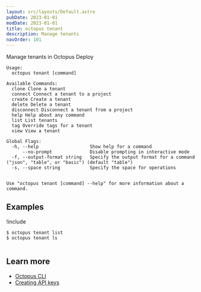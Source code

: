 ```yaml
---
layout: src/layouts/Default.astro
pubDate: 2023-01-01
modDate: 2023-01-01
title: octopus tenant
description: Manage tenants
navOrder: 101
---
```


Manage tenants in Octopus Deploy


```
Usage:
  octopus tenant [command]

Available Commands:
  clone Clone a tenant
  connect Connect a tenant to a project
  create Create a tenant
  delete Delete a tenant
  disconnect Disconnect a tenant from a project
  help Help about any command
  list List tenants
  tag Override tags for a tenant
  view View a tenant

Global Flags:
  -h, --help                   Show help for a command
      --no-prompt              Disable prompting in interactive mode
  -f, --output-format string   Specify the output format for a command ("json", "table", or "basic") (default "table")
  -s, --space string           Specify the space for operations


Use "octopus tenant [command] --help" for more information about a command.
```

## Examples

!include <samples-instance>


```
$ octopus tenant list
$ octopus tenant ls


```

## Learn more

- [Octopus CLI](/docs/octopus-rest-api/cli)
- [Creating API keys](/docs/octopus-rest-api/how-to-create-an-api-key)